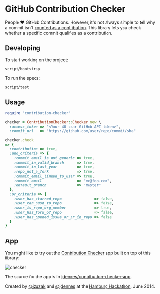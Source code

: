 # GitHub Contribution Checker

People :heart: GitHub Contributions. However, it's not always simple to tell why a commit isn't [counted as a contribution][contributions]. This library lets you check whether a specific commit qualifies as a contribution.

## Developing

To start working on the project:

```sh
script/bootstrap
```

To run the specs:

```sh
script/test
```

## Usage

```ruby
require "contribution-checker"

checker = ContributionChecker::Checker.new \
  :access_token => "<Your 40 char GitHub API token>",
  :commit_url   => "https://github.com/user/repo/commit/sha"

checker.check
=> {
  :contribution => true,
  :and_criteria => {
    :commit_email_is_not_generic => true,
    :commit_in_valid_branch      => true,
    :commit_in_last_year         => true,
    :repo_not_a_fork             => true,
    :commit_email_linked_to_user => true,
    :commit_email                => "me@foo.com",
    :default_branch              => "master"
  },
  :or_criteria => {
    :user_has_starred_repo               => false,
    :user_can_push_to_repo               => false,
    :user_is_repo_org_member             => true,
    :user_has_fork_of_repo               => false,
    :user_has_opened_issue_or_pr_in_repo => false
  }
}
```

## App

You might like to try out the [Contribution Checker][app] app built on top of this library:

![checker](https://cloud.githubusercontent.com/assets/65057/6320756/b32c9328-bae6-11e4-9ba1-48ced9a5fb6e.png)

The source for the app is in [jdennes/contribution-checker-app][contribution-checker-app].

Created by [@izuzak][izuzak] and [@jdennes][jdennes] at the [Hamburg Hackathon][hamburg-hackathon], June 2014.

[contributions]: https://help.github.com/articles/why-are-my-contributions-not-showing-up-on-my-profile
[app]: http://contribution-checker.herokuapp.com/
[contribution-checker-app]: https://github.com/jdennes/contribution-checker-app
[izuzak]: https://github.com/izuzak
[jdennes]: https://github.com/jdennes
[hamburg-hackathon]: http://hamburg-hackathon.de/hackathon/

